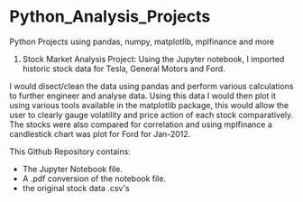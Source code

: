 <h1> Python_Analysis_Projects </h1>
Python Projects using pandas, numpy, matplotlib, mplfinance and more

1. Stock Market Analysis Project:
Using the Jupyter notebook, I imported historic stock data for Tesla, General Motors and Ford. 

I would disect/clean the data using pandas and perform various calculations to further engineer and analyse data.
Using this data I would then plot it using various tools available in the matplotlib package, this would allow the user to clearly gauge volatility and price action of each stock comparatively.
The stocks were also compared for correlation and using mplfinance a candlestick chart was plot for Ford for Jan-2012.

This Github Repository contains:
- The Jupyter Notebook file.
- A .pdf conversion of the notebook file.
- the original stock data .csv's 


